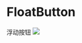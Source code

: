 # FloatButton
浮动按钮
![](https://github.com/xujinping/FloatButton/blob/master/app/src/main/raw/jietu.gif)


